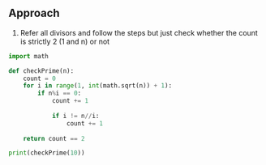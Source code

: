 ## Approach
1. Refer all divisors and follow the steps but just check whether the count is strictly 2 (1 and n) or not

```Python
import math

def checkPrime(n):
    count = 0
    for i in range(1, int(math.sqrt(n)) + 1):
        if n%i == 0:
            count += 1
            
            if i != n//i:
                count += 1
                
    return count == 2

print(checkPrime(10))
```
